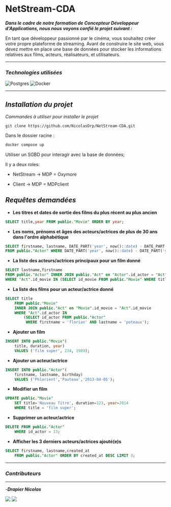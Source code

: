 # **NetStream-CDA**
***Dans le cadre de notre formation de Concepteur Développeur d'Applications, nous nous voyons confié le projet suivant :***

En tant que développeur passionné par le cinéma, vous souhaitez créer votre propre plateforme de streaming. Avant de construire le site web, vous devez mettre en place une base de données pour stocker les informations relatives aux films, acteurs, réalisateurs, et utilisateurs.
___
### *Technologies utilisées*

![Postgres](https://img.shields.io/badge/postgres-%23316192.svg?style=for-the-badge&logo=postgresql&logoColor=white)
![Docker](https://img.shields.io/badge/docker-%230db7ed.svg?style=for-the-badge&logo=docker&logoColor=white)
___
## *Installation du projet*
*Commandes à utiliser pour installer le projet*
```
git clone https://github.com/NicolasDrp/NetStream-CDA.git
```

Dans le dossier racine :

```cmd
docker compose up
```

Utiliser un SGBD pour interagir avec la base de données;

Il y a deux roles:

- NetStream -> MDP = Oxymore

- Client  -> MDP = MDPclient


## *Requêtes demandées*

- **Les titres et dates de sortie des films du plus récent au plus ancien**

```sql
SELECT title,year FROM public."Movie" ORDER BY year;
```

- **Les noms, prénoms et âges des acteurs/actrices de plus de 30 ans dans l'ordre alphabétique**

```sql
SELECT firstname, lastname, DATE_PART('year', now()::date) - DATE_PART('year', birthday::date) as age 
FROM public."Actor" WHERE DATE_PART('year', now()::date) - DATE_PART('year', birthday::date) > 30 ORDER BY lastname ASC;
```

- **La liste des acteurs/actrices principaux pour un film donné**

```sql
SELECT lastname,firstname 
FROM public."Actor" INNER JOIN public."Act" on "Actor".id_actor = "Act".id_actor 
WHERE "Act".id_movie IN (SELECT id_movie FROM public."Movie" WHERE title = 'L Odyssée du Futur');
```

- **La liste des films pour un acteur/actrice donné**

```sql
SELECT title 
	FROM public."Movie" 
	INNER JOIN public."Act" on "Movie".id_movie = "Act".id_movie 
	WHERE "Act".id_actor IN 
		(SELECT id_actor FROM public."Actor" 
		 WHERE firstname = 'florian' AND lastname = 'poteaux');
```

- **Ajouter un film**

```sql
INSERT INTO public."Movie"(
	title, duration, year)
	VALUES ('film super', 234, 1989);
```


- **Ajouter un acteur/actrice**

```sql
INSERT INTO public."Actor"(
	firstname, lastname, birthday)
	VALUES ('Phlorient','Pauteau','2013-04-05');
```

- **Modifier un film**

```sql
UPDATE public."Movie"
	SET title='Nouveau Titre', duration=123, year=2014
	WHERE title = 'film super';
```

- **Supprimer un acteur/actrice**

```sql
DELETE FROM public."Actor"
	WHERE id_actor = 13;
```

- **Afficher les 3 derniers acteurs/actrices ajouté(e)s**

```sql
SELECT firstname, lastname,created_at
	FROM public."Actor" ORDER BY created_at DESC LIMIT 3;
```

___
### *Contributeurs*
___ 

-***Drapier Nicolas***

<a href="[https://github.com/NicolasDrp]"><img src="https://img.shields.io/badge/GitHub-100000?style=for-the-badge&logo=github&logoColor=white"></img></a>
<a href="[www.linkedin.com/in/nicolas-drapier]"><img src="https://img.shields.io/badge/LinkedIn-0077B5?style=for-the-badge&logo=linkedin&logoColor=white"></img></a>